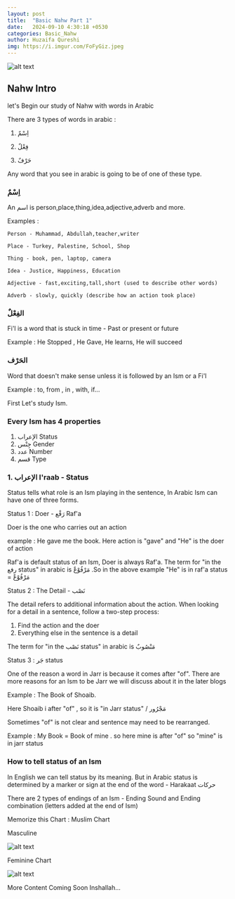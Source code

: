 ```yaml
---
layout: post
title:  "Basic Nahw Part 1"
date:   2024-09-10 4:30:18 +0530
categories: Basic_Nahw
author: Huzaifa Qureshi
img: https://i.imgur.com/FoFyGiz.jpeg
---
```


![alt text](https://i.imgur.com/FoFyGiz.jpeg)

## Nahw Intro 

let's Begin our study of Nahw with words in Arabic 

There are 3 types of words in arabic :

1. اِسْمٌ

2. فِعْلٌ

3. حَرْفٌ

Any word that you see in arabic is going to be of one of these type.

### اِسْمٌ 
An اسم is person,place,thing,idea,adjective,adverb and more.

Examples : 
    
    Person - Muhammad, Abdullah,teacher,writer

    Place - Turkey, Palestine, School, Shop

    Thing - book, pen, laptop, camera

    Idea - Justice, Happiness, Education

    Adjective - fast,exciting,tall,short (used to describe other words)

    Adverb - slowly, quickly (describe how an action took place)


### الفِعْلٌ

Fi'l is a word that is stuck in time - Past or present or future

Example : 
    He Stopped , He Gave, He learns, He will succeed

### الحَرْف

Word that doesn't make sense unless it is followed by an Ism or a Fi'l 

Example : to, from , in , with, if...


First Let's study Ism.

### Every Ism has 4 properties 
1.  الإعراب Status
2. جِنْس Gender
3. عدد Number
4. قسم Type

### 1. الإعراب I'raab - Status

Status tells what role is an Ism playing in the sentence, In Arabic Ism can have one of three forms.

Status 1 : Doer - <span class="hl">رَفْع</span>   Raf'a

Doer is the one who carries out an action

example :  He gave me the book.
Here action is "gave" and "He" is the doer of action

Raf'a is default status of an Ism, Doer is always Raf'a.
The term for "in the رفع status" in arabic is مَرْفُوْعٌ
.So in the above example "He" is in raf'a status = مَرْفُوْعٌ

Status 2 : The Detail - <span class="hl">نَصْب</span> 

The detail refers to additional information about the action. When looking for a detail in a sentence,
follow a two-step process:
1) Find the action and the doer
2) Everything else in the sentence is a detail

The term for "in the نَصْب status" in arabic is مَنْصُوبٌ

Status 3 : جَر status

One of the reason a word in Jarr is because it comes after <span>"of"</span>.
There are more reasons for an Ism to be Jarr we will discuss about it in the later blogs

Example :   The Book of Shoaib.

Here Shoaib i after "of" , so it is "in Jarr status" / مَجْرُور

Sometimes "of" is not clear and sentence may need to be rearranged.

Example : My Book = Book of mine . so here mine is after "of" so "mine" is in jarr status





### How to tell status of an Ism

In English we can tell status by its meaning. But in Arabic status is determined by a marker or sign at the end of the word - Harakaat حركات

There are 2 types of endings of an Ism - Ending Sound and Ending combination (letters added at the end of Ism)

Memorize this Chart : Muslim Chart

Masculine

![alt text](https://i.imgur.com/5GsJ53D.png)

Feminine Chart

![alt text](https://i.imgur.com/3RQt3d9.png)

More Content Coming Soon Inshallah...
